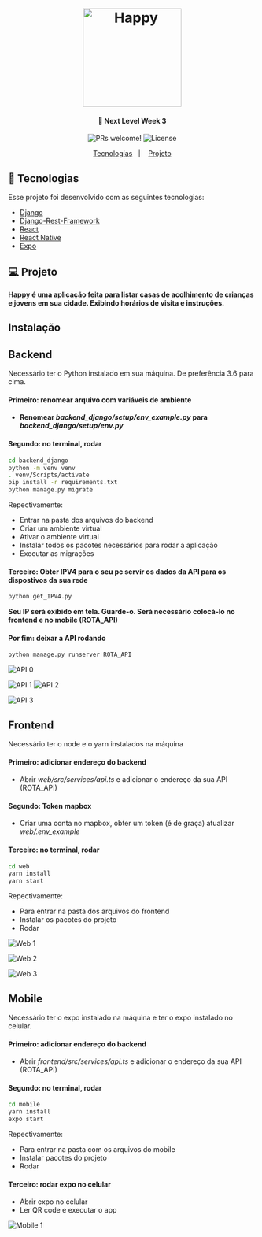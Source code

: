 <h1 align="center">
    <img alt="Happy" src="web/src/images/logo.svg" width="200px" />
</h1>

<h4 align="center">
  🚀 Next Level Week 3
</h4>

<p align="center">
 <img src="https://img.shields.io/static/v1?label=PRs&message=welcome&color=7159c1&labelColor=000000" alt="PRs welcome!" />

  <img alt="License" src="https://img.shields.io/static/v1?label=license&message=MIT&color=7159c1&labelColor=000000">
</p>

<p align="center">
  <a href="#rocket-tecnologias">Tecnologias</a>&nbsp;&nbsp;&nbsp;|&nbsp;&nbsp;&nbsp;
  <a href="#-projeto">Projeto</a>
</p>

## :rocket: Tecnologias

Esse projeto foi desenvolvido com as seguintes tecnologias:

- [Django](https://www.djangoproject.com/)
- [Django-Rest-Framework](https://www.django-rest-framework.org/)
- [React](https://reactjs.org)
- [React Native](https://facebook.github.io/react-native/)
- [Expo](https://expo.io/)

## 💻 Projeto
**Happy é uma aplicação feita para listar casas de acolhimento de crianças e jovens em sua cidade. Exibindo horários de visita e instruções.**

## Instalação
## Backend
Necessário ter o Python instalado em sua máquina. De preferência 3.6 para cima.

#### Primeiro: renomear arquivo com variáveis de ambiente
-  **Renomear _backend_django/setup/env_example.py_ para _backend_django/setup/env.py_**

#### Segundo: no terminal, rodar
```sh
cd backend_django
python -m venv venv
. venv/Scripts/activate
pip install -r requirements.txt
python manage.py migrate
```
Repectivamente:
- Entrar na pasta dos arquivos do backend
- Criar um ambiente virtual
- Ativar o ambiente virtual
- Instalar todos os pacotes necessários para rodar a aplicação
- Executar as migrações

#### Terceiro: Obter IPV4 para o seu pc servir os dados da API para os dispostivos da sua rede
```sh
python get_IPV4.py
```
**Seu IP será exibido em tela. Guarde-o. Será necessário colocá-lo no frontend e no mobile (ROTA_API)**

#### Por fim: deixar a API rodando

```sh
python manage.py runserver ROTA_API
```
![API 0](/images/api_0.png?raw=true)

![API 1](/images/api_1.png?raw=true)
![API 2](/images/api_2.png?raw=true)

![API 3](/images/api_3.png?raw=true)

## Frontend
Necessário ter o node e o yarn instalados na máquina

#### Primeiro: adicionar endereço do backend
- Abrir *web/src/services/api.ts* e adicionar o endereço da sua API (ROTA_API)

#### Segundo: Token mapbox
- Criar uma conta no mapbox, obter um token (é de graça) atualizar *web/.env_example*

#### Terceiro: no terminal, rodar
```sh
cd web
yarn install
yarn start
```
Repectivamente:
- Para entrar na pasta dos arquivos do frontend
- Instalar os pacotes do projeto
- Rodar

![Web 1](/images/web_1.png?raw=true)

![Web 2](/images/web_2.png?raw=true)

![Web 3](/images/web_3.png?raw=true)

## Mobile
Necessário ter o expo instalado na máquina e ter o expo instalado no celular.

#### Primeiro: adicionar endereço do backend
- Abrir *frontend/src/services/api.ts* e adicionar o endereço da sua API (ROTA_API)

#### Segundo: no terminal, rodar
```sh
cd mobile
yarn install
expo start
```

Repectivamente:
- Para entrar na pasta com os arquivos do mobile
- Instalar pacotes do projeto
- Rodar

#### Terceiro: rodar expo no celular
- Abrir expo no celular
- Ler QR code e executar o app

![Mobile 1](/images/mobile_1.png?raw=true)